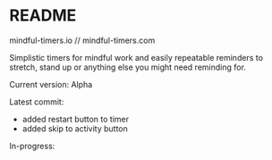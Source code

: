 # README

mindful-timers.io // mindful-timers.com

Simplistic timers for mindful work and easily repeatable reminders to stretch, stand up or anything else you might need reminding for.

Current version: Alpha

Latest commit:
- added restart button to timer
- added skip to activity button

In-progress:


